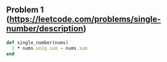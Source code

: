 ## Problem 1 (https://leetcode.com/problems/single-number/description)

```ruby
def single_number(nums)
  2 * nums.uniq.sum - nums.sum
end
```
